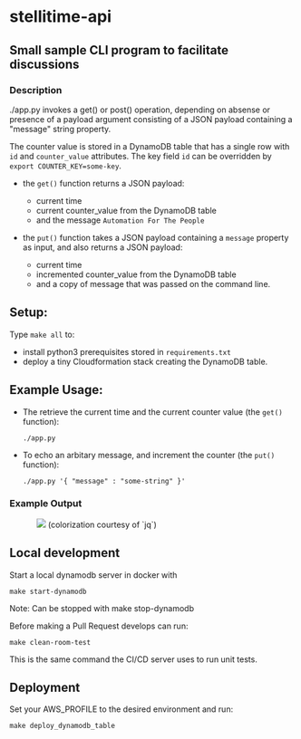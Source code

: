 # stellitime-api 

## Small sample CLI program to facilitate discussions

### Description

./app.py invokes a get() or post() operation, depending on absense or presence of a payload argument consisting of a JSON payload containing a "message" string property.

The counter value is stored in a DynamoDB table that has a single row with `id` and `counter_value` attributes.  The key field `id` can be overridden by `export COUNTER_KEY=some-key`.  

 * the `get()` function returns a JSON payload: 
    * current time 
    * current counter_value from the DynamoDB table
    * and the message `Automation For The People`

 * the `put()` function takes a JSON payload containing a `message` property as input, and also returns a JSON payload: 
    * current time 
    * incremented counter_value from the DynamoDB table
    * and a copy of message that was passed on the command line.
 
## Setup:

Type `make all` to:
 * install python3 prerequisites stored in `requirements.txt`
 * deploy a tiny Cloudformation stack creating the DynamoDB table.

## Example Usage:

 * The retrieve the current time and the current counter value (the `get()` function):
    ```
    ./app.py
    ```
 * To echo an arbitary message, and increment the counter (the `put()` function):
    ```
    ./app.py '{ "message" : "some-string" }' 
    ```

### Example Output

<div style='margin-left: 3rem;'>
    <img src='images/usage.png' />
    (colorization courtesy of `jq`)
</div>

## Local development

Start a local dynamodb server in docker with

    make start-dynamodb

Note: Can be stopped with make stop-dynamodb

Before making a Pull Request develops can run:

    make clean-room-test

This is the same command the CI/CD server uses to run unit tests.

## Deployment

Set your AWS_PROFILE to the desired environment and run:

    make deploy_dynamodb_table
